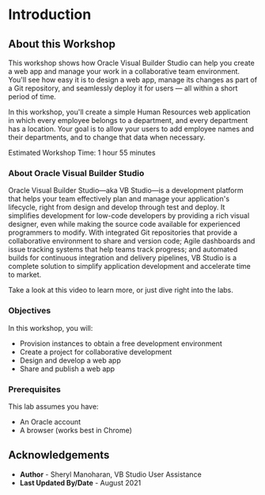 # Introduction

## About this Workshop

This workshop shows how Oracle Visual Builder Studio can help you create a web app and manage your work in a collaborative team environment. You'll see how easy it is to design a web app, manage its changes as part of a Git repository, and seamlessly deploy it for  users — all within a short period of time.

In this workshop, you'll create a simple Human Resources web application in which every employee belongs to a department, and every department has a location. Your goal is to allow your users to add employee names and their departments, and to change that data when necessary.

Estimated Workshop Time: 1 hour 55 minutes

### About Oracle Visual Builder Studio

Oracle Visual Builder Studio—aka VB Studio—is a development platform that helps your team effectively plan and manage your application's lifecycle, right from design and develop through test and deploy. It simplifies development for low-code developers by providing a rich visual designer, even while making the source code available for experienced programmers to modify. With integrated Git repositories that provide a collaborative environment to share and version code; Agile dashboards and issue tracking systems that help teams track progress; and automated builds for continuous integration and delivery pipelines, VB Studio is a complete solution to simplify application development and accelerate time to market.

Take a look at this video to learn more, or just dive right into the labs.
  [](youtube:pMmrNIypI7c)

### Objectives

In this workshop, you will:
* Provision instances to obtain a free development environment
* Create a project for collaborative development
* Design and develop a web app
* Share and publish a web app

### Prerequisites
This lab assumes you have:
* An Oracle account
* A browser (works best in Chrome)

## Acknowledgements
* **Author** - Sheryl Manoharan, VB Studio User Assistance
* **Last Updated By/Date** - August 2021
